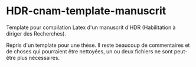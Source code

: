 # HDR-cnam-template-manuscrit

Template pour compilation Latex d'un manuscrit d'HDR (Habilitation à diriger des Recherches).

Repris d'un template pour une thèse. Il reste beaucoup de commentaires et de choses qui pourraient être nettoyées, un ou deux fichiers ne sont peut-être plus nécessaires.
